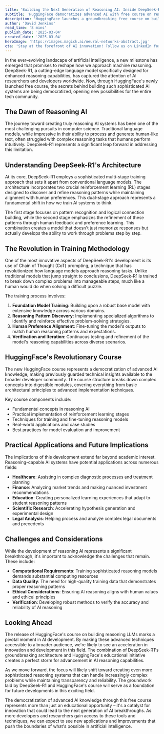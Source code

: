 ```yaml
---
title: 'Building the Next Generation of Reasoning AI: Inside DeepSeek-R1 and HuggingFace's Revolutionary Course'
subtitle: 'HuggingFace democratizes advanced AI with free course on reasoning LLMs'
description: 'HuggingFace launches a groundbreaking free course on building reasoning-capable AI systems, using DeepSeek-R1 as a case study. This initiative democratizes advanced AI knowledge and opens new possibilities for developers worldwide in creating more sophisticated artificial intelligence systems.'
author: 'David Jenkins'
read_time: '8 mins'
publish_date: '2025-03-04'
created_date: '2025-03-04'
heroImage: 'https://images.magick.ai/neural-networks-abstract.jpg'
cta: 'Stay at the forefront of AI innovation! Follow us on LinkedIn for regular updates on breakthrough developments in artificial intelligence and exclusive insights into the future of reasoning AI.'
---
```


In the ever-evolving landscape of artificial intelligence, a new milestone has emerged that promises to reshape how we approach machine reasoning. DeepSeek-R1, a cutting-edge language model specifically designed for enhanced reasoning capabilities, has captured the attention of AI researchers and developers worldwide. Now, through HuggingFace's newly launched free course, the secrets behind building such sophisticated AI systems are being democratized, opening new possibilities for the entire tech community.

## The Dawn of Reasoning AI
The journey toward creating truly reasoning AI systems has been one of the most challenging pursuits in computer science. Traditional language models, while impressive in their ability to process and generate human-like text, often struggled with complex reasoning tasks that humans perform intuitively. DeepSeek-R1 represents a significant leap forward in addressing this limitation.

## Understanding DeepSeek-R1's Architecture
At its core, DeepSeek-R1 employs a sophisticated multi-stage training approach that sets it apart from conventional language models. The architecture incorporates two crucial reinforcement learning (RL) stages designed to discover and refine reasoning patterns while maintaining alignment with human preferences. This dual-stage approach represents a fundamental shift in how we train AI systems to think.

The first stage focuses on pattern recognition and logical connection building, while the second stage emphasizes the refinement of these patterns through human feedback and preference learning. This combination creates a model that doesn't just memorize responses but actually develops the ability to work through problems step by step.

## The Revolution in Training Methodology
One of the most innovative aspects of DeepSeek-R1's development is its use of Chain of Thought (CoT) prompting, a technique that has revolutionized how language models approach reasoning tasks. Unlike traditional models that jump straight to conclusions, DeepSeek-R1 is trained to break down complex problems into manageable steps, much like a human would do when solving a difficult puzzle.

The training process involves:

1. **Foundation Model Training**: Building upon a robust base model with extensive knowledge across various domains.
2. **Reasoning Pattern Discovery**: Implementing specialized algorithms to identify and reinforce effective problem-solving strategies.
3. **Human Preference Alignment**: Fine-tuning the model's outputs to match human reasoning patterns and expectations.
4. **Verification and Iteration**: Continuous testing and refinement of the model's reasoning capabilities across diverse scenarios.

## HuggingFace's Revolutionary Course
The new HuggingFace course represents a democratization of advanced AI knowledge, making previously guarded technical insights available to the broader developer community. The course structure breaks down complex concepts into digestible modules, covering everything from basic architectural principles to advanced implementation techniques.

Key course components include:

- Fundamental concepts in reasoning AI
- Practical implementation of reinforcement learning stages
- Techniques for training and fine-tuning reasoning models
- Real-world applications and case studies
- Best practices for model evaluation and improvement

## Practical Applications and Future Implications
The implications of this development extend far beyond academic interest. Reasoning-capable AI systems have potential applications across numerous fields:

- **Healthcare**: Assisting in complex diagnostic processes and treatment planning
- **Finance**: Analyzing market trends and making nuanced investment recommendations
- **Education**: Creating personalized learning experiences that adapt to student reasoning patterns
- **Scientific Research**: Accelerating hypothesis generation and experimental design
- **Legal Analysis**: Helping process and analyze complex legal documents and precedents

## Challenges and Considerations
While the development of reasoning AI represents a significant breakthrough, it's important to acknowledge the challenges that remain. These include:

- **Computational Requirements**: Training sophisticated reasoning models demands substantial computing resources
- **Data Quality**: The need for high-quality training data that demonstrates proper reasoning patterns
- **Ethical Considerations**: Ensuring AI reasoning aligns with human values and ethical principles
- **Verification**: Developing robust methods to verify the accuracy and reliability of AI reasoning

## Looking Ahead
The release of HuggingFace's course on building reasoning LLMs marks a pivotal moment in AI development. By making these advanced techniques accessible to a broader audience, we're likely to see an acceleration in innovation and development in this field. The combination of DeepSeek-R1's groundbreaking architecture and HuggingFace's educational initiative creates a perfect storm for advancement in AI reasoning capabilities.

As we move forward, the focus will likely shift toward creating even more sophisticated reasoning systems that can handle increasingly complex problems while maintaining transparency and reliability. The groundwork laid by DeepSeek-R1 and HuggingFace's course will serve as a foundation for future developments in this exciting field.

The democratization of advanced AI knowledge through this free course represents more than just an educational opportunity – it's a catalyst for innovation that could lead to the next generation of AI breakthroughs. As more developers and researchers gain access to these tools and techniques, we can expect to see new applications and improvements that push the boundaries of what's possible in artificial intelligence.